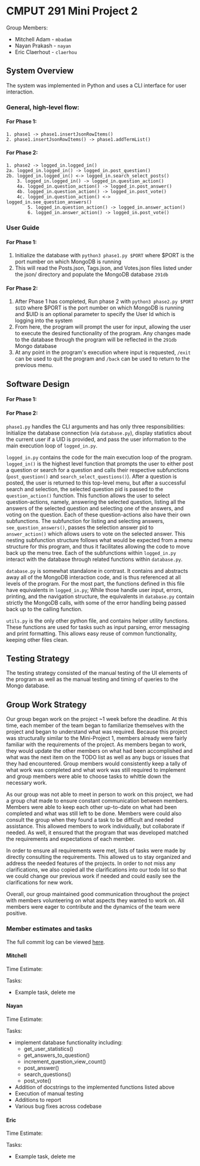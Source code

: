 # CMPUT 291 Mini Project 2
Group Members:

- Mitchell Adam - `mbadam`
- Nayan Prakash - `nayan`
- Eric Claerhout - `claerhou`

## System Overview
The system was implemented in Python and uses a CLI interface for user interaction.

### General, high-level flow:
#### For Phase 1:
```
1. phase1 -> phase1.insertJsonRowItems()
2. phase1.insertJsonRowItems() -> phase1.addTermList()
```
#### For Phase 2:
```
1. phase2 -> logged_in.logged_in()
2a. logged_in.logged_in() -> logged_in.post_question()
2b. logged_in.logged_in() <-> logged_in.search_select_posts()
    3. logged_in.logged_in() -> logged_in.question_action()
    4a. logged_in.question_action() -> logged_in.post_answer()
    4b. logged_in.question_action() -> logged_in.post_vote()
    4c. logged_in.question_action() <-> logged_in.see_question_answers()
        5. logged_in.question_action() -> logged_in.answer_action()
        6. logged_in.answer_action() -> logged_in.post_vote()
```

### User Guide
#### For Phase 1:
1. Initialize the database with `python3 phase1.py $PORT` where $PORT is the port number on which MongoDB is running
2. This will read the Posts.json, Tags.json, and Votes.json files listed under the json/ directory and populate the MongoDB database `291db`
#### For Phase 2:
1. After Phase 1 has completed, Run phase 2 with `python3 phase2.py $PORT $UID` where $PORT is the port number on which MongoDB is running and $UID is an optional parameter to specify the User Id which is logging into the system
2. From here, the program will prompt the user for input, allowing the user to execute the desired functionality of the program. Any changes made to the database through the program will be reflected in the `291db` Mongo database
3. At any point in the program's execution where input is requested, `/exit` can be used to quit the program and `/back` can be used to return to the previous menu.

## Software Design
#### For Phase 1:

#### For Phase 2:
`phase1.py` handles the CLI arguments and has only three responsibilities: Initialize the database connection (via `database.py`), display statistics about the current user if a UID is provided, and pass the user information to the main execution loop of `logged_in.py`.

`logged_in.py` contains the code for the main execution loop of the program. `logged_in()` is the highest level function that prompts the user to either post a question or search for a question and calls their respective subfunctions (`post_question()` and `search_select_questions()`). After a question is posted, the user is returned to this top-level menu, but after a successful search and selection, the selected question pid is passed to the `question_action()` function. This function allows the user to select question-actions, namely, answering the selected question, listing all the answers of the selected question and selecting one of the answers, and voting on the question. Each of these question-actions also have their own subfunctions. The subfunction for listing and selecting answers, `see_question_answers()`, passes the selection answer pid to `answer_action()` which allows users to vote on the selected answer. This nesting subfunction structure follows what would be expected from a menu structure for this program, and thus it facilitates allowing the code to move back up the menu tree. Each of the subfunctions within `logged_in.py` interact with the database through related functions within `database.py`.

`database.py` is somewhat standalone in contrast. It contains and abstracts away all of the MongoDB interaction code, and is thus referenced at all levels of the program. For the most part, the functions defined in this file have equivalents in `logged_in.py`; While those handle user input, errors, printing, and the navigation structure, the equivalents in `database.py` contain strictly the MongoDB calls, with some of the error handling being passed back up to the calling function.

`utils.py` is the only other python file, and contains helper utility functions. These functions are used for tasks such as input parsing, error messaging and print formatting. This allows easy reuse of common functionality, keeping other files clean. 

## Testing Strategy
The testing strategy consisted of the manual testing of the UI elements of the program as well as the manual testing and timing of queries to the Mongo database.

## Group Work Strategy
Our group began work on the project ~1 week before the deadline. At this time, each member of the team began to familiarize themselves with the project and began to understand what was required. Because this project was structurally similar to the Mini-Project 1, members already were fairly familiar with the requirements of the project. As members began to work, they would update the other members on what had been accomplished and what was the next item on the TODO list as well as any bugs or issues that they had encountered. Group members would consistently keep a tally of what work was completed and what work was still required to implement and group members were able to choose tasks to whittle down the necessary work.

As our group was not able to meet in person to work on this project, we had a group chat made to ensure constant communication between members. Members were able to keep each other up-to-date on what had been completed and what was still left to be done. Members were could also consult the group when they found a task to be difficult and needed assistance. This allowed members to work individually, but collaborate if needed. As well, it ensured that the program that was developed matched the requirements and expectations of each member.

In order to ensure all requirements were met, lists of tasks were made by directly consulting the requirements. This allowed us to stay organized and address the needed features of the projects. In order to not miss any clarifications, we also copied all the clarifications into our todo list so that we could change our previous work if needed and could easily see the clarifications for new work.

Overall, our group maintained good communication throughout the project with members volunteering on what aspects they wanted to work on. All members were eager to contribute and the dynamics of the team were positive.

### Member estimates and tasks
The full commit log can be viewed [here](https://github.com/imswebra/cmput291MP2/commits/master).

#### Mitchell

Time Estimate:

Tasks:

- Example task, delete me

#### Nayan

Time Estimate:

Tasks:

- implement database functionality including:
    - get_user_statistics()
    - get_answers_to_question()
    - increment_question_view_count()
    - post_answer()
    - search_questions()
    - post_vote()
- Addition of docstrings to the implemented functions listed above
- Execution of manual testing
- Additions to report
- Various bug fixes across codebase

#### Eric

Time Estimate:

Tasks:

- Example task, delete me
